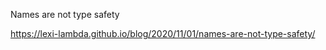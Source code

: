 Names are not type safety

https://lexi-lambda.github.io/blog/2020/11/01/names-are-not-type-safety/
